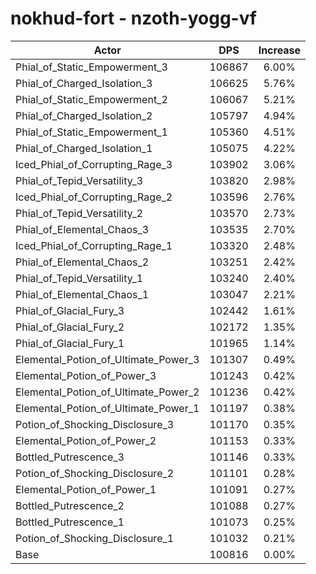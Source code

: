 # nokhud-fort - nzoth-yogg-vf
| Actor | DPS | Increase |
|---|:---:|:---:|
|Phial_of_Static_Empowerment_3|106867|6.00%|
|Phial_of_Charged_Isolation_3|106625|5.76%|
|Phial_of_Static_Empowerment_2|106067|5.21%|
|Phial_of_Charged_Isolation_2|105797|4.94%|
|Phial_of_Static_Empowerment_1|105360|4.51%|
|Phial_of_Charged_Isolation_1|105075|4.22%|
|Iced_Phial_of_Corrupting_Rage_3|103902|3.06%|
|Phial_of_Tepid_Versatility_3|103820|2.98%|
|Iced_Phial_of_Corrupting_Rage_2|103596|2.76%|
|Phial_of_Tepid_Versatility_2|103570|2.73%|
|Phial_of_Elemental_Chaos_3|103535|2.70%|
|Iced_Phial_of_Corrupting_Rage_1|103320|2.48%|
|Phial_of_Elemental_Chaos_2|103251|2.42%|
|Phial_of_Tepid_Versatility_1|103240|2.40%|
|Phial_of_Elemental_Chaos_1|103047|2.21%|
|Phial_of_Glacial_Fury_3|102442|1.61%|
|Phial_of_Glacial_Fury_2|102172|1.35%|
|Phial_of_Glacial_Fury_1|101965|1.14%|
|Elemental_Potion_of_Ultimate_Power_3|101307|0.49%|
|Elemental_Potion_of_Power_3|101243|0.42%|
|Elemental_Potion_of_Ultimate_Power_2|101236|0.42%|
|Elemental_Potion_of_Ultimate_Power_1|101197|0.38%|
|Potion_of_Shocking_Disclosure_3|101170|0.35%|
|Elemental_Potion_of_Power_2|101153|0.33%|
|Bottled_Putrescence_3|101146|0.33%|
|Potion_of_Shocking_Disclosure_2|101101|0.28%|
|Elemental_Potion_of_Power_1|101091|0.27%|
|Bottled_Putrescence_2|101088|0.27%|
|Bottled_Putrescence_1|101073|0.25%|
|Potion_of_Shocking_Disclosure_1|101032|0.21%|
|Base|100816|0.00%|
